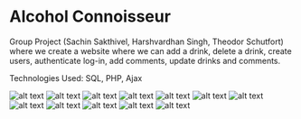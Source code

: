 # Alcohol Connoisseur
Group Project (Sachin Sakthivel, Harshvardhan Singh, Theodor Schutfort) where we create a website where we can add a drink, delete a drink, create users, authenticate log-in, add comments, update drinks and comments.

Technologies Used: SQL, PHP, Ajax

![alt text](https://github.com/Sakthisa/Alcohol-Connoisseur/blob/master/Photos/Relational%20Diagram.PNG)
![alt text](https://github.com/Sakthisa/Alcohol-Connoisseur/blob/master/Photos/Home%20Page.PNG)
![alt text](https://github.com/Sakthisa/Alcohol-Connoisseur/blob/master/Photos/IMG_0068.png)
![alt text](https://github.com/Sakthisa/Alcohol-Connoisseur/blob/master/Photos/IMG_0067.png)
![alt text](https://github.com/Sakthisa/Alcohol-Connoisseur/blob/master/Photos/Log%20in%20Page.PNG)
![alt text](https://github.com/Sakthisa/Alcohol-Connoisseur/blob/master/Photos/IMG_0060.png)
![alt text](https://github.com/Sakthisa/Alcohol-Connoisseur/blob/master/Photos/IMG_0062.png)
![alt text](https://github.com/Sakthisa/Alcohol-Connoisseur/blob/master/Photos/IMG_0061.png)
![alt text](https://github.com/Sakthisa/Alcohol-Connoisseur/blob/master/Photos/IMG_0063.png)
![alt text](https://github.com/Sakthisa/Alcohol-Connoisseur/blob/master/Photos/IMG_0064.png)
![alt text](https://github.com/Sakthisa/Alcohol-Connoisseur/blob/master/Photos/IMG_0065.png)
![alt text](https://github.com/Sakthisa/Alcohol-Connoisseur/blob/master/Photos/IMG_0066.png)

